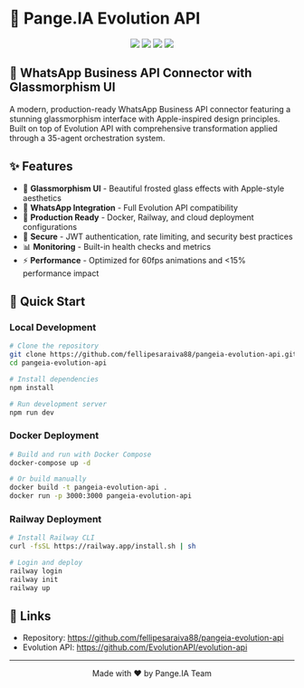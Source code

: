 # 🌟 Pange.IA Evolution API

<div align="center">
  <img src="https://img.shields.io/badge/Version-2.0.0-blue.svg" />
  <img src="https://img.shields.io/badge/Status-Production_Ready-green.svg" />
  <img src="https://img.shields.io/badge/Design-Glassmorphism-purple.svg" />
  <img src="https://img.shields.io/badge/Style-Apple_Inspired-black.svg" />
</div>

## 📱 WhatsApp Business API Connector with Glassmorphism UI

A modern, production-ready WhatsApp Business API connector featuring a stunning glassmorphism interface with Apple-inspired design principles. Built on top of Evolution API with comprehensive transformation applied through a 35-agent orchestration system.

## ✨ Features

- 🎨 **Glassmorphism UI** - Beautiful frosted glass effects with Apple-style aesthetics
- 📱 **WhatsApp Integration** - Full Evolution API compatibility
- 🚀 **Production Ready** - Docker, Railway, and cloud deployment configurations
- 🔐 **Secure** - JWT authentication, rate limiting, and security best practices
- 📊 **Monitoring** - Built-in health checks and metrics
- ⚡ **Performance** - Optimized for 60fps animations and <15% performance impact

## 🚀 Quick Start

### Local Development

```bash
# Clone the repository
git clone https://github.com/fellipesaraiva88/pangeia-evolution-api.git
cd pangeia-evolution-api

# Install dependencies
npm install

# Run development server
npm run dev
```

### Docker Deployment

```bash
# Build and run with Docker Compose
docker-compose up -d

# Or build manually
docker build -t pangeia-evolution-api .
docker run -p 3000:3000 pangeia-evolution-api
```

### Railway Deployment

```bash
# Install Railway CLI
curl -fsSL https://railway.app/install.sh | sh

# Login and deploy
railway login
railway init
railway up
```

## 🔗 Links

- Repository: https://github.com/fellipesaraiva88/pangeia-evolution-api
- Evolution API: https://github.com/EvolutionAPI/evolution-api

---

<div align="center">
  Made with ❤️ by Pange.IA Team
</div>
